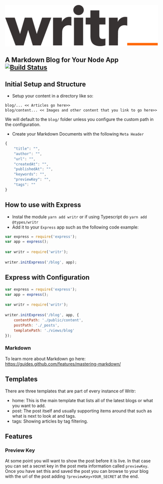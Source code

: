 ![Writr](logo.png)


## A Markdown Blog for Your Node App [![Build Status](https://travis-ci.org/jaredwray/writr.svg?branch=master)](https://travis-ci.org/jaredwray/writr)

## Initial Setup and Structure
* Setup your content in a directory like so:
```
blog/... << Articles go here>>
blog/content... << Images and other content that you link to go here>>
```
We will default to the `blog/` folder unless you configure the custom path in the configuration.

* Create your Markdown Documents with the following `Meta Header`
```javascript
{
    "title": "",
    "author": "",
    "url": "",
    "createdAt": "",
    "publishedAt": "",
    "keywords": "",
    "previewKey": "",
    "tags": ""
}
```

## How to use with Express

* Instal the module `yarn add writr` or if using Typescript do `yarn add @types/writr`
* Add it to your `Express` app such as the following code example:
```javascript
var express = require('express');
var app = express();

var writr = require('writr');

writer.initExpress('/blog', app);
```

## Express with Configuration
```javascript
var express = require('express');
var app = express();

var writr = require('writr');

writer.initExpress('/blog', app, {
    contentPath: './public/content',
    postPath: './_posts',
    templatePath: './views/blog'
});
```

### Markdown
To learn more about Markdown go here: https://guides.github.com/features/mastering-markdown/

## Templates

There are three templates that are part of every instance of Writr:
* home: This is the main template that lists all of the latest blogs or what you want to add. 
* post: The post itself and usually supporting items around that such as what is next to look at and tags. 
* tags: Showing articles by tag filtering.

## Features

### Preview Key
At some point you will want to show the post before it is live. In that case you can set a secret key in the post meta information called `previewKey`. Once you have set this and saved the post you can browse to your blog with the url of the post adding `?previewKey=YOUR_SECRET` at the end. 